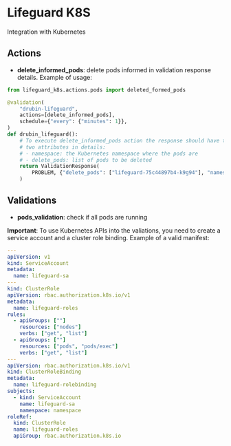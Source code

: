 # Lifeguard K8S

Integration with Kubernetes

## Actions

- __delete_informed_pods__: delete pods informed in validation response details. Example of usage:

```python
from lifeguard_k8s.actions.pods import deleted_formed_pods

@validation(
    "drubin-lifeguard",
    actions=[delete_informed_pods],
    schedule={"every": {"minutes": 1}},
)
def drubin_lifeguard():
    # To execute delete_informed_pods action the response should have the
    # two attributes in details:
    # - namespace: the Kubernetes namespace where the pods are
    # - delete_pods: list of pods to be deleted
    return ValidationResponse(
        PROBLEM, {"delete_pods": ["lifeguard-75c44897b4-k9g94"], "namespace": "drubin"}
    )
```

## Validations

- __pods_validation__: check if all pods are running

**Important**:
To use Kubernetes APIs into the valiations, you need to create a service account and a cluster role binding. Example of a valid manifest:

```yaml
---
apiVersion: v1
kind: ServiceAccount
metadata:
  name: lifeguard-sa
---
kind: ClusterRole
apiVersion: rbac.authorization.k8s.io/v1
metadata:
  name: lifeguard-roles
rules:
  - apiGroups: [""]
    resources: ["nodes"]
    verbs: ["get", "list"]
  - apiGroups: [""]
    resources: ["pods", "pods/exec"]
    verbs: ["get", "list"]
---
apiVersion: rbac.authorization.k8s.io/v1
kind: ClusterRoleBinding
metadata:
  name: lifeguard-rolebinding
subjects:
  - kind: ServiceAccount
    name: lifeguard-sa
    namespace: namespace
roleRef:
  kind: ClusterRole
  name: lifeguard-roles
  apiGroup: rbac.authorization.k8s.io
```

